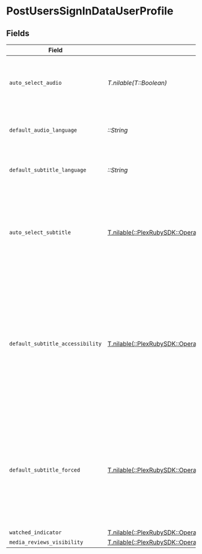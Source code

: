 # PostUsersSignInDataUserProfile


## Fields

| Field                                                                                                                                                                                     | Type                                                                                                                                                                                      | Required                                                                                                                                                                                  | Description                                                                                                                                                                               | Example                                                                                                                                                                                   |
| ----------------------------------------------------------------------------------------------------------------------------------------------------------------------------------------- | ----------------------------------------------------------------------------------------------------------------------------------------------------------------------------------------- | ----------------------------------------------------------------------------------------------------------------------------------------------------------------------------------------- | ----------------------------------------------------------------------------------------------------------------------------------------------------------------------------------------- | ----------------------------------------------------------------------------------------------------------------------------------------------------------------------------------------- |
| `auto_select_audio`                                                                                                                                                                       | *T.nilable(T::Boolean)*                                                                                                                                                                   | :heavy_minus_sign:                                                                                                                                                                        | If the account has automatically select audio and subtitle tracks enabled                                                                                                                 | true                                                                                                                                                                                      |
| `default_audio_language`                                                                                                                                                                  | *::String*                                                                                                                                                                                | :heavy_check_mark:                                                                                                                                                                        | The preferred audio language for the account                                                                                                                                              | ja                                                                                                                                                                                        |
| `default_subtitle_language`                                                                                                                                                               | *::String*                                                                                                                                                                                | :heavy_check_mark:                                                                                                                                                                        | The preferred subtitle language for the account                                                                                                                                           | en                                                                                                                                                                                        |
| `auto_select_subtitle`                                                                                                                                                                    | [T.nilable(::PlexRubySDK::Operations::PostUsersSignInDataAutoSelectSubtitle)](../../models/operations/postuserssignindataautoselectsubtitle.md)                                           | :heavy_minus_sign:                                                                                                                                                                        | The auto-select subtitle mode (0 = Manually selected, 1 = Shown with foreign audio, 2 = Always enabled)                                                                                   | 1                                                                                                                                                                                         |
| `default_subtitle_accessibility`                                                                                                                                                          | [T.nilable(::PlexRubySDK::Operations::PostUsersSignInDataDefaultSubtitleAccessibility)](../../models/operations/postuserssignindatadefaultsubtitleaccessibility.md)                       | :heavy_minus_sign:                                                                                                                                                                        | The subtitles for the deaf or hard-of-hearing (SDH) searches mode (0 = Prefer non-SDH subtitles, 1 = Prefer SDH subtitles, 2 = Only show SDH subtitles, 3 = Only shown non-SDH subtitles) | 1                                                                                                                                                                                         |
| `default_subtitle_forced`                                                                                                                                                                 | [T.nilable(::PlexRubySDK::Operations::PostUsersSignInDataDefaultSubtitleForced)](../../models/operations/postuserssignindatadefaultsubtitleforced.md)                                     | :heavy_minus_sign:                                                                                                                                                                        | The forced subtitles searches mode (0 = Prefer non-forced subtitles, 1 = Prefer forced subtitles, 2 = Only show forced subtitles, 3 = Only show non-forced subtitles)                     | 0                                                                                                                                                                                         |
| `watched_indicator`                                                                                                                                                                       | [T.nilable(::PlexRubySDK::Operations::PostUsersSignInDataWatchedIndicator)](../../models/operations/postuserssignindatawatchedindicator.md)                                               | :heavy_minus_sign:                                                                                                                                                                        | N/A                                                                                                                                                                                       | 1                                                                                                                                                                                         |
| `media_reviews_visibility`                                                                                                                                                                | [T.nilable(::PlexRubySDK::Operations::PostUsersSignInDataMediaReviewsVisibility)](../../models/operations/postuserssignindatamediareviewsvisibility.md)                                   | :heavy_minus_sign:                                                                                                                                                                        | N/A                                                                                                                                                                                       | 0                                                                                                                                                                                         |